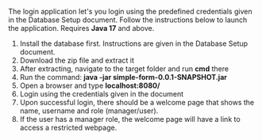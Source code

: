 The login application let's you login using the predefined credentials given in the Database Setup document. 
Follow the instructions below to launch the application. Requires <b>Java 17</b> and above.

1. Install the database first. Instructions are given in the Database Setup document.
2. Download the zip file and extract it
3. After extracting, navigate to the target folder and run <b>cmd</b> there
4. Run the command: <b>java -jar simple-form-0.0.1-SNAPSHOT.jar</b>
5. Open a browser and type <b>localhost:8080/</b>
6. Login using the credentials given in the document
7. Upon successful login, there should be a welcome page that shows the name, username and role (manager/user).
8. If the user has a manager role, the welcome page will have a link to access a restricted webpage.
